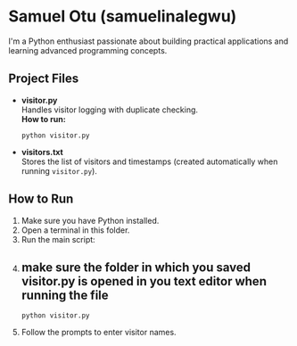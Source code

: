 # Samuel Otu (samuelinalegwu)

I'm a Python enthusiast passionate about building practical applications and learning advanced programming concepts.

## Project Files

- **visitor.py**  
  Handles visitor logging with duplicate checking.  
  **How to run:**  
  ```
  python visitor.py
  ```

- **visitors.txt**  
  Stores the list of visitors and timestamps (created automatically when running `visitor.py`).

## How to Run

1. Make sure you have Python installed.
2. Open a terminal in this folder.
3. Run the main script:
4. ## make sure the folder in which you saved visitor.py is opened in you text editor when running the file
   ```
   python visitor.py
   ```
5. Follow the prompts to enter visitor names.
